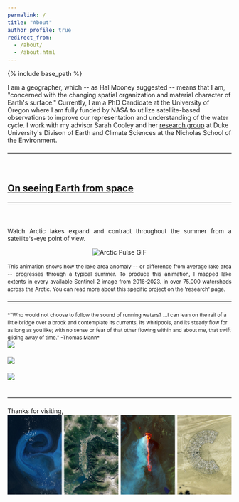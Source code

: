 ```yaml
---
permalink: /
title: "About"
author_profile: true
redirect_from: 
  - /about/
  - /about.html
---
```


{% include base_path %}

I am a geographer, which -- as Hal Mooney suggested -- means that I am, "concerned with the changing spatial organization and material character of Earth's surface."  Currently, I am a PhD Candidate at the University of Oregon where I am fully funded by NASA to utilize satellite-based observations to improve our representation and understanding of the water cycle. I work with my advisor Sarah Cooley and her [research group](https://sites.duke.edu/coollab/) at Duke University's Divison of Earth and Climate Sciences at the Nicholas School of the Environment.
<hr style="height: 1px; background-color: black; border: none; margin: 20px 0;">
<br/>

## <a href="/files/Earth-from-Space.pdf"> On seeing Earth from space</a>
<hr style="height: 1px; background-color: black; border: none; margin: 20px 0;">
<p align="justify">
  <br/><br/><span style="font-size:0.95em;">Watch Arctic lakes expand and contract throughout the summer from a satellite's-eye point of view.</span></p>
<p align="center">
<img src="/images/arcticPulse_smooth2_circle_24.gif" width="500" alt="Arctic Pulse GIF"><br/>
  </p>
<p align="justify"><span style="font-size:0.85em;">This animation shows how the lake area anomaly -- or difference from average lake area -- progresses through a typical summer. To produce this animation, I mapped lake extents in every available Sentinel-2 image from 2016-2023, in over 75,000 watersheds across the Arctic. You can read more about this specific project on the 'research' page.</span>
</p>

<hr style="height: 1px; background-color: black; border: none; margin: 20px 0;">
<span style="font-size:0.82em;"> *"Who would not choose to follow the sound of running waters? ...I can lean on the rail of a little bridge over a brook and contemplate its currents, its whirlpools, and its steady flow for as long as you like; with no sense or fear of that other flowing within and about me, that swift gliding away of time." -Thomas Mann* </span>
<br/>
<img src='/images/sweetCreekBanner2.jpg' > 
<br/><br/>
<img src='/images/AlaskaBasin2.jpg' > 
<br/><br/>
<img src='/images/rioFigueroabanner.jpg' > 
<br/><br/>
<hr style="height: 1px; background-color: black; border: none; margin: 20px 0;">
Thanks for visiting,<br/>
<img src="/images/Eric.png" style="display: block; margin: 0; padding: 0;">
